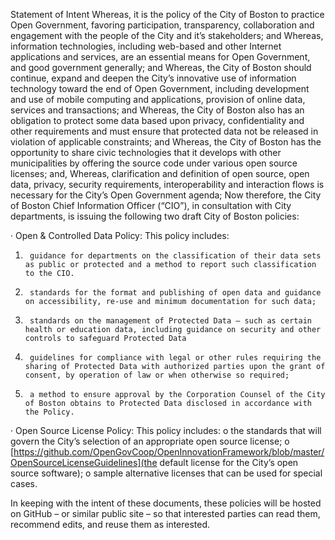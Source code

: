 Statement of Intent
Whereas, it is the policy of the City of Boston to practice Open Government, favoring participation, transparency, collaboration and engagement with the people of the City and it’s stakeholders; and
Whereas, information technologies, including web-based and other Internet applications and services, are an essential means for Open Government, and good government generally; and
Whereas, the City of Boston should continue, expand and deepen the City’s innovative use of information technology toward the end of Open Government, including development and use of mobile computing and applications, provision of online data, services and transactions; and
Whereas, the City of Boston also has an obligation to protect some data based upon privacy, confidentiality and other requirements and must ensure that protected data not be released in violation of applicable constraints; and
Whereas, the City of Boston has the opportunity to share civic technologies that it develops with other municipalities by offering the source code under various open source licenses; and, 
Whereas, clarification and definition of open source, open data, privacy, security requirements, interoperability and interaction flows is necessary for the City’s Open Government agenda;
Now therefore, the City of Boston Chief Information Officer (“CIO”), in consultation with City departments, is issuing the following two draft City of Boston policies:

·         Open & Controlled Data Policy:  This policy includes:
1.      guidance for departments on the classification of their data sets as public or protected and a method to report such classification to the CIO. 
2.      standards for the format and publishing of open data and guidance on accessibility, re-use and minimum documentation for such data;
3.      standards on the management of Protected Data – such as certain health or education data, including guidance on security and other controls to safeguard Protected Data
4.      guidelines for compliance with legal or other rules requiring the sharing of Protected Data with authorized parties upon the grant of consent, by operation of law or when otherwise so required;
5.      a method to ensure approval by the Corporation Counsel of the City of Boston obtains to Protected Data disclosed in accordance with the Policy.
 
·         Open Source License Policy:  This policy includes:
o   the standards that will govern the City’s selection of an appropriate open source license;
o   [https://github.com/OpenGovCoop/OpenInnovationFramework/blob/master/OpenSourceLicenseGuidelines](the default license for the City’s open source software);
o   sample alternative licenses that can be used for special cases.

In keeping with the intent of these documents, these policies will be hosted on GitHub – or similar public site – so that interested parties can read them, recommend edits, and reuse them as interested.
